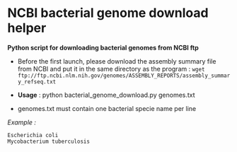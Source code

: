 # NCBI bacterial genome download helper
**Python script for downloading bacterial genomes from NCBI ftp**

 - Before the first launch, please download the assembly summary file from NCBI and put it in the same directory as the program :
 `wget ftp://ftp.ncbi.nlm.nih.gov/genomes/ASSEMBLY_REPORTS/assembly_summary_refseq.txt`

 - **Usage** : python bacterial_genome_download.py genomes.txt

 - genomes.txt must contain one bacterial specie name per line
 
 *Example :*
 
```
Escherichia coli
Mycobacterium tuberculosis
```
